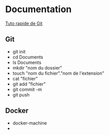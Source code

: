 # Documentation

[Tuto rapide de Git](http://rogerdudler.github.io/git-guide/index.fr.html)


## Git
* git init
* cd Documents
* ls Documents
* mkdir "nom du dossier"
* touch "nom du fichier"."nom de l'extension"
* cat "fichier"
* git add "fichier"
* git commit -m
* git push





## Docker

* docker-machine
* 